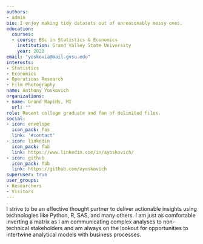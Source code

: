 ```yaml
---
authors:
- admin
bio: I enjoy making tidy datasets out of unreasonably messy ones.
education:
  courses:
  - course: BSc in Statistics & Economics
    institution: Grand Valley State University
    year: 2020
email: "yoskovia@mail.gvsu.edu"
interests:
- Statistics
- Economics
- Operations Research
- Film Photography
name: Anthony Yoskovich
organizations:
- name: Grand Rapids, MI
  url: ""
role: Recent college graduate and fan of delimited files.
social:
- icon: envelope
  icon_pack: fas
  link: '#contact'
- icon: linkedin
  icon_pack: fab
  link: https://www.linkedin.com/in/ayoskovich/
- icon: github
  icon_pack: fab
  link: https://github.com/ayoskovich
superuser: true
user_groups:
- Researchers
- Visitors
---
```


I strive to be an effective thought partner to deliver actionable insights using technologies like Python, R, SAS, and many others. I am just as comfortable inverting a matrix as I am communicating complex analyses to non-technical stakeholders and am always on the lookout for opportunities to intertwine analytical models with business processes.